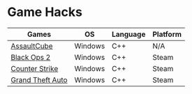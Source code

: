 
# Game Hacks

| Games | OS | Language | Platform |
| --------- | ------ | -------- | -------- |
| [AssaultCube](https://github.com/ZeroCooL-555/Game-Hacks/tree/master/Assault-Cube) | Windows | C++ | N/A |
| [Black Ops 2](https://github.com/ZeroCooL-555/Game-Hacks/tree/master/Black%20Ops%202) | Windows | C++ | Steam |
| [Counter Strike](https://github.com/ZeroCooL-555/Game-Hacks/tree/master/Counter-Strike) | Windows | C++ | Steam |
| [Grand Theft Auto](https://github.com/ZeroCooL-555/Game-Hacks/tree/master/Grand%20Theft%20Auto) | Windows | C++ | Steam |